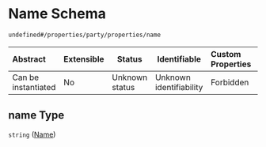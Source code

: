 # Name Schema

```txt
undefined#/properties/party/properties/name
```




| Abstract            | Extensible | Status         | Identifiable            | Custom Properties | Additional Properties | Access Restrictions | Defined In                                                                       |
| :------------------ | ---------- | -------------- | ----------------------- | :---------------- | --------------------- | ------------------- | -------------------------------------------------------------------------------- |
| Can be instantiated | No         | Unknown status | Unknown identifiability | Forbidden         | Allowed               | none                | [gloomhaven.schema.json\*](../out/gloomhaven.schema.json "open original schema") |

## name Type

`string` ([Name](gloomhaven-properties-party-properties-name.md))
